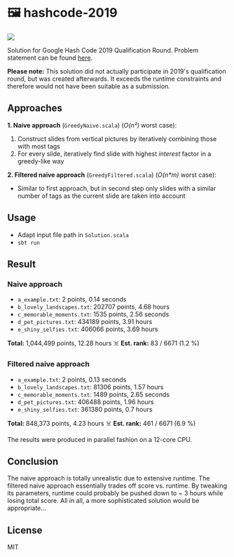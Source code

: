 # 🖼 hashcode-2019

![](https://anchr.io/i/9wLgJ.png)

Solution for Google Hash Code 2019 Qualification Round. Problem statement can be found [here](https://storage.googleapis.com/coding-competitions.appspot.com/HC/2019/hashcode2019_qualification_task.pdf).

**Please note:** This solution did not actually participate in 2019's qualification round, but was created afterwards. It exceeds the runtime constraints and therefore would not have been suitable as a submission.

## Approaches
**1. Naive approach** (`GreedyNaive.scala`) (_O(n²)_ worst case): 
  1. Construct slides from vertical pictures by iteratively combining those with most tags
  2. For every slide, iteratively find slide with highest _interest_ factor in a greedy-like way

**2. Filtered naive approach** (`GreedyFiltered.scala`) (_O(n*m)_ worst case):
  * Similar to first approach, but in second step only slides with a similar number of tags as the current slide are taken into account

## Usage
* Adapt input file path in `Solution.scala`
* `sbt run`

## Result
### Naive approach
* `a_example.txt`: 2 points, 0.14 seconds
* `b_lovely_landscapes.txt`: 202707 points, 4.68 hours
* `c_memorable_moments.txt`: 1535 points, 2.56 seconds
* `d_pet_pictures.txt`: 434189 points, 3.91 hours
* `e_shiny_selfies.txt`: 406066 points, 3.69 hours

**Total:** 1,044,499 points, 12.28 hours ☠️
**Est. rank:** 83 / 6671 (1.2 %)

### Filtered naive approach
* `a_example.txt`: 2 points, 0.13 seconds
* `b_lovely_landscapes.txt`: 81306 points, 1.57 hours
* `c_memorable_moments.txt`: 1489 points, 2.65 seconds
* `d_pet_pictures.txt`: 406488 points, 1.96 hours
* `e_shiny_selfies.txt`: 361380 points, 0.7 hours

**Total:** 848,373 points, 4.23 hours ☠️
**Est. rank:** 461 / 6671 (6.9 %)

The results were produced in parallel fashion on a 12-core CPU.

## Conclusion
The naive approach is totally unrealistic due to extensive runtime. The filtered naive approach essentially trades off score vs. runtime. By tweaking its parameters, runtime could probably be pushed down to ~ 3 hours while losing total score. All in all, a more sophisticated solution would be appropriate...

## License
MIT
